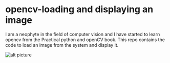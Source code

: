 # opencv-loading and displaying an image
I am a neophyte in the field of computer vision and I have started to learn opencv from the Practical python and openCV book.
This repo contains the code to load an image from the system and display it.

![alt picture](/home/ghokulji/Desktop/filename.png "Loading and displaying")
